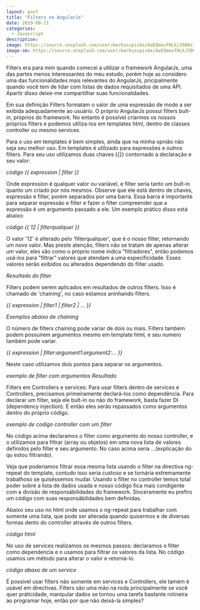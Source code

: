 ```yaml
---
layout: post
title: "Filters no AngularJs"
date: 2019-08-11
categories:
  - Javascript
description:
image: https://source.unsplash.com/user/markusspiske/AaEQmoufHLk/2000x1200
image-sm: https://source.unsplash.com/user/markusspiske/AaEQmoufHLk/500x300
---
```

Filters era para mim quando comecei a utilizar o framework AngularJs, uma das
partes menos interessantes do meu estudo, porém hoje as considero uma das funcionalidades
mais relevantes do AngularJs, pricipalmente quando você tem de lidar com listas de
dados requisitados de uma API. Apartir disso deixe-me compartilhar suas funcionalidades.

Em sua definição Filters formatam o valor de uma expressão de modo a ser exibida adequadamente
ao usuário. O próprio AngularJs possui filters bult-in, próprios do framework. No entanto é possível criarmos os nossos próprios filters e podemos utiliza-los em templates html, dentro de classes controller ou mesmo services.

Para o uso em templates é bem simples, ainda que na minha opnião não seja seu melhor uso. Em
templates é utilizado para expressões e outros filters. Para seu uso utilizamos duas chaves {{}} contornado a declaração e seu valor:

 *código {{ expression | filter }}*

 Onde expression é qualquer valor ou variável, e filter seria tanto um bult-in quanto um criado por nós mesmos. Observe que ele está dentro de chaves, espressão e filter, porém separados por uma barra. Essa barra é importante para separar expressão e filter e fazer o filter compreender que a expressão é um argumento passado a ele. Um exemplo prático disso está abaixo:

 *código {{ 12 | filterqualquer }}*

  O valor '12' é alterado pelo 'filterqualquer', que é o nosso filter, retornando um novo valor. Mas preste atenção, filters não se tratam de apenas alterar um valor, eles são como o próprio nome indica "filtradores", então podemos usá-los para "filtrar" valores que atendam a uma especificidade. Esses valores serão exibidos ou alterados dependendo do filter usado.

 *Resultado do filter*

 Filters podem serem aplicados em resultados de outros filters. Isso é chamado de 'chaining', no caso estamos aninhando filters.

*{{ expression | filter1 | filter2 | ... }}*

 *Exemplos abaixo de chaining*

O número de filters chaining pode variar de dois ou mais. Filters também podem possuirem argumentos mesmo em template html, e seu numero também pode variar.

*{{ expression | filter:argument1:argument2:... }}*

Neste caso utilizamos dois pontos para separar os argumentos.

*exemplo de filter com argumentos*
*Resultado*

Filters em Controllers e services:
Para usar filters dentro de services e Controllers, precisamos primeiramente declará-los como dependência. Para declarar um filter, seja ele bult-in ou não do framework, basta fazer DI (dependency injection). E então eles serão repassados como argumentos dentro do próprio código.

*exemplo de codigo controller com um filter*

No código acima declaramos o filter como argumento do nosso controller, e o utilizamos para filtrar (array ou objetos) em uma nova lista de valores definidos pelo filter e seu argumento. No caso acima seria ...(explicação do qu estou filtrando).

Veja que poderiamos filtrar essa mesma lista usando o filter na directiva ng-repeat do template, contudo isso seria custoso e se tornária extremamente trabalhoso se quiséssemos mudar. Usando o filter no controller temos total poder sobre a lista de dados usada e nosso código fica mais condigente com a divisão de responsábilidades do framework. Sinceramente eu prefiro um código com suas responsábilidades bem definidas.

Abaixo seu uso no html onde usamos o ng-repeat para trabalhar com somente uma lista, que pode ser alterada quando quisermos e de diversas formas dento do controller através de outros filters.

*código html*

No uso de services realizamos os mesmos passos: declaramos o filter como dependencia e o usamos para filtrar os valores da lista. No código usamos um método para alterar o valor e retorná-lo.

*código abaxo de um service*

É possível usar filters não somente em services e Controllers, ele tamém é usável em directivas.
Filters são uma mão na roda principalmente se você quer práticidade, manipular dados se tornou uma tarefa bastante rotineira ao programar hoje, então por que não deixá-la simples?
